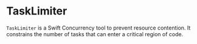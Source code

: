 # TaskLimiter

`TaskLimiter` is a Swift Concurrency tool to prevent resource contention. It
constrains the number of tasks that can enter a critical region of code.
